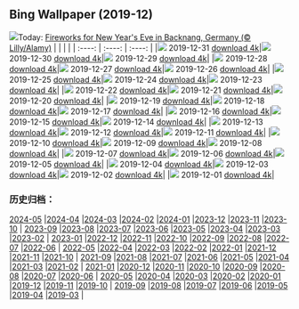 ## Bing Wallpaper (2019-12)
![](http://cn.bing.com/th?id=OHR.NYEBacknang_EN-US4252840326_UHD.jpg&w=1000)Today: [Fireworks for New Year's Eve in Backnang, Germany (© Lilly/Alamy)](http://cn.bing.com/th?id=OHR.NYEBacknang_EN-US4252840326_UHD.jpg)
|      |      |      |
| :----: | :----: | :----: |
|![](http://cn.bing.com/th?id=OHR.NYEBacknang_EN-US4252840326_UHD.jpg&pid=hp&w=384&h=216&rs=1&c=4) 2019-12-31 [download 4k](http://cn.bing.com/th?id=OHR.NYEBacknang_EN-US4252840326_UHD.jpg)|![](http://cn.bing.com/th?id=OHR.SkyIslands_EN-US4150149691_UHD.jpg&pid=hp&w=384&h=216&rs=1&c=4) 2019-12-30 [download 4k](http://cn.bing.com/th?id=OHR.SkyIslands_EN-US4150149691_UHD.jpg)|![](http://cn.bing.com/th?id=OHR.InnsbruckSkiJump_EN-US4058119779_UHD.jpg&pid=hp&w=384&h=216&rs=1&c=4) 2019-12-29 [download 4k](http://cn.bing.com/th?id=OHR.InnsbruckSkiJump_EN-US4058119779_UHD.jpg)|
|![](http://cn.bing.com/th?id=OHR.TrumpeterWinter_EN-US3945298100_UHD.jpg&pid=hp&w=384&h=216&rs=1&c=4) 2019-12-28 [download 4k](http://cn.bing.com/th?id=OHR.TrumpeterWinter_EN-US3945298100_UHD.jpg)|![](http://cn.bing.com/th?id=OHR.KinderdijkSkating_EN-US3881873172_UHD.jpg&pid=hp&w=384&h=216&rs=1&c=4) 2019-12-27 [download 4k](http://cn.bing.com/th?id=OHR.KinderdijkSkating_EN-US3881873172_UHD.jpg)|![](http://cn.bing.com/th?id=OHR.SloveniaAlps_EN-US3700970842_UHD.jpg&pid=hp&w=384&h=216&rs=1&c=4) 2019-12-26 [download 4k](http://cn.bing.com/th?id=OHR.SloveniaAlps_EN-US3700970842_UHD.jpg)|
|![](http://cn.bing.com/th?id=OHR.WarsawXmas_EN-US3496666406_UHD.jpg&pid=hp&w=384&h=216&rs=1&c=4) 2019-12-25 [download 4k](http://cn.bing.com/th?id=OHR.WarsawXmas_EN-US3496666406_UHD.jpg)|![](http://cn.bing.com/th?id=OHR.ReindeerNorway_EN-US3428455299_UHD.jpg&pid=hp&w=384&h=216&rs=1&c=4) 2019-12-24 [download 4k](http://cn.bing.com/th?id=OHR.ReindeerNorway_EN-US3428455299_UHD.jpg)|![](http://cn.bing.com/th?id=OHR.AiringGrievances_EN-US3147113419_UHD.jpg&pid=hp&w=384&h=216&rs=1&c=4) 2019-12-23 [download 4k](http://cn.bing.com/th?id=OHR.AiringGrievances_EN-US3147113419_UHD.jpg)|
|![](http://cn.bing.com/th?id=OHR.RealSnowflake_EN-US6372537242_UHD.jpg&pid=hp&w=384&h=216&rs=1&c=4) 2019-12-22 [download 4k](http://cn.bing.com/th?id=OHR.RealSnowflake_EN-US6372537242_UHD.jpg)|![](http://cn.bing.com/th?id=OHR.SeventeenSolstice_EN-US6457012478_UHD.jpg&pid=hp&w=384&h=216&rs=1&c=4) 2019-12-21 [download 4k](http://cn.bing.com/th?id=OHR.SeventeenSolstice_EN-US6457012478_UHD.jpg)|![](http://cn.bing.com/th?id=OHR.MauiEucalyptus_EN-US2882025617_UHD.jpg&pid=hp&w=384&h=216&rs=1&c=4) 2019-12-20 [download 4k](http://cn.bing.com/th?id=OHR.MauiEucalyptus_EN-US2882025617_UHD.jpg)|
|![](http://cn.bing.com/th?id=OHR.ValleyForge_EN-US6699070514_UHD.jpg&pid=hp&w=384&h=216&rs=1&c=4) 2019-12-19 [download 4k](http://cn.bing.com/th?id=OHR.ValleyForge_EN-US6699070514_UHD.jpg)|![](http://cn.bing.com/th?id=OHR.HallXmasMarket_EN-US6144707685_UHD.jpg&pid=hp&w=384&h=216&rs=1&c=4) 2019-12-18 [download 4k](http://cn.bing.com/th?id=OHR.HallXmasMarket_EN-US6144707685_UHD.jpg)|![](http://cn.bing.com/th?id=OHR.TempleofSaturn_EN-US5979918994_UHD.jpg&pid=hp&w=384&h=216&rs=1&c=4) 2019-12-17 [download 4k](http://cn.bing.com/th?id=OHR.TempleofSaturn_EN-US5979918994_UHD.jpg)|
|![](http://cn.bing.com/th?id=OHR.ReconciliationDay_EN-US5902940589_UHD.jpg&pid=hp&w=384&h=216&rs=1&c=4) 2019-12-16 [download 4k](http://cn.bing.com/th?id=OHR.ReconciliationDay_EN-US5902940589_UHD.jpg)|![](http://cn.bing.com/th?id=OHR.NutsWeekend_EN-US5701415684_UHD.jpg&pid=hp&w=384&h=216&rs=1&c=4) 2019-12-15 [download 4k](http://cn.bing.com/th?id=OHR.NutsWeekend_EN-US5701415684_UHD.jpg)|![](http://cn.bing.com/th?id=OHR.SpruceGrouse_EN-US5594866236_UHD.jpg&pid=hp&w=384&h=216&rs=1&c=4) 2019-12-14 [download 4k](http://cn.bing.com/th?id=OHR.SpruceGrouse_EN-US5594866236_UHD.jpg)|
|![](http://cn.bing.com/th?id=OHR.LandwasserViaduct_EN-US5486246776_UHD.jpg&pid=hp&w=384&h=216&rs=1&c=4) 2019-12-13 [download 4k](http://cn.bing.com/th?id=OHR.LandwasserViaduct_EN-US5486246776_UHD.jpg)|![](http://cn.bing.com/th?id=OHR.SheepCoteClod_EN-US5370350068_UHD.jpg&pid=hp&w=384&h=216&rs=1&c=4) 2019-12-12 [download 4k](http://cn.bing.com/th?id=OHR.SheepCoteClod_EN-US5370350068_UHD.jpg)|![](http://cn.bing.com/th?id=OHR.TengbocheMonastery_EN-US0767970759_UHD.jpg&pid=hp&w=384&h=216&rs=1&c=4) 2019-12-11 [download 4k](http://cn.bing.com/th?id=OHR.TengbocheMonastery_EN-US0767970759_UHD.jpg)|
|![](http://cn.bing.com/th?id=OHR.GoldenHall_EN-US0236867066_UHD.jpg&pid=hp&w=384&h=216&rs=1&c=4) 2019-12-10 [download 4k](http://cn.bing.com/th?id=OHR.GoldenHall_EN-US0236867066_UHD.jpg)|![](http://cn.bing.com/th?id=OHR.BlueChip_EN-US9896595975_UHD.jpg&pid=hp&w=384&h=216&rs=1&c=4) 2019-12-09 [download 4k](http://cn.bing.com/th?id=OHR.BlueChip_EN-US9896595975_UHD.jpg)|![](http://cn.bing.com/th?id=OHR.PurpleWeekend_EN-US9729941585_UHD.jpg&pid=hp&w=384&h=216&rs=1&c=4) 2019-12-08 [download 4k](http://cn.bing.com/th?id=OHR.PurpleWeekend_EN-US9729941585_UHD.jpg)|
|![](http://cn.bing.com/th?id=OHR.FlagAboveArizona_EN-US9636197389_UHD.jpg&pid=hp&w=384&h=216&rs=1&c=4) 2019-12-07 [download 4k](http://cn.bing.com/th?id=OHR.FlagAboveArizona_EN-US9636197389_UHD.jpg)|![](http://cn.bing.com/th?id=OHR.AmericasPlayground_EN-US9140833973_UHD.jpg&pid=hp&w=384&h=216&rs=1&c=4) 2019-12-06 [download 4k](http://cn.bing.com/th?id=OHR.AmericasPlayground_EN-US9140833973_UHD.jpg)|![](http://cn.bing.com/th?id=OHR.CanadaTreeFarm_EN-US0267582990_UHD.jpg&pid=hp&w=384&h=216&rs=1&c=4) 2019-12-05 [download 4k](http://cn.bing.com/th?id=OHR.CanadaTreeFarm_EN-US0267582990_UHD.jpg)|
|![](http://cn.bing.com/th?id=OHR.RhinosOxpecker_EN-US0144797285_UHD.jpg&pid=hp&w=384&h=216&rs=1&c=4) 2019-12-04 [download 4k](http://cn.bing.com/th?id=OHR.RhinosOxpecker_EN-US0144797285_UHD.jpg)|![](http://cn.bing.com/th?id=OHR.PuffinSharing_EN-US0079609912_UHD.jpg&pid=hp&w=384&h=216&rs=1&c=4) 2019-12-03 [download 4k](http://cn.bing.com/th?id=OHR.PuffinSharing_EN-US0079609912_UHD.jpg)|![](http://cn.bing.com/th?id=OHR.AKParksDay_EN-US9980950271_UHD.jpg&pid=hp&w=384&h=216&rs=1&c=4) 2019-12-02 [download 4k](http://cn.bing.com/th?id=OHR.AKParksDay_EN-US9980950271_UHD.jpg)|
|![](http://cn.bing.com/th?id=OHR.HalleyVI_EN-US9882320579_UHD.jpg&pid=hp&w=384&h=216&rs=1&c=4) 2019-12-01 [download 4k](http://cn.bing.com/th?id=OHR.HalleyVI_EN-US9882320579_UHD.jpg)|
### 历史归档：
[2024-05](/picture/2024-05/) |[2024-04](/picture/2024-04/) |[2024-03](/picture/2024-03/) |[2024-02](/picture/2024-02/) |[2024-01](/picture/2024-01/) |[2023-12](/picture/2023-12/) |[2023-11](/picture/2023-11/) |[2023-10](/picture/2023-10/) |
[2023-09](/picture/2023-09/) |[2023-08](/picture/2023-08/) |[2023-07](/picture/2023-07/) |[2023-06](/picture/2023-06/) |[2023-05](/picture/2023-05/) |[2023-04](/picture/2023-04/) |[2023-03](/picture/2023-03/) |[2023-02](/picture/2023-02/) |
[2023-01](/picture/2023-01/) |[2022-12](/picture/2022-12/) |[2022-11](/picture/2022-11/) |[2022-10](/picture/2022-10/) |[2022-09](/picture/2022-09/) |[2022-08](/picture/2022-08/) |[2022-07](/picture/2022-07/) |[2022-06](/picture/2022-06/) |
[2022-05](/picture/2022-05/) |[2022-04](/picture/2022-04/) |[2022-03](/picture/2022-03/) |[2022-02](/picture/2022-02/) |[2022-01](/picture/2022-01/) |[2021-12](/picture/2021-12/) |[2021-11](/picture/2021-11/) |[2021-10](/picture/2021-10/) |
[2021-09](/picture/2021-09/) |[2021-08](/picture/2021-08/) |[2021-07](/picture/2021-07/) |[2021-06](/picture/2021-06/) |[2021-05](/picture/2021-05/) |[2021-04](/picture/2021-04/) |[2021-03](/picture/2021-03/) |[2021-02](/picture/2021-02/) |
[2021-01](/picture/2021-01/) |[2020-12](/picture/2020-12/) |[2020-11](/picture/2020-11/) |[2020-10](/picture/2020-10/) |[2020-09](/picture/2020-09/) |[2020-08](/picture/2020-08/) |[2020-07](/picture/2020-07/) |[2020-06](/picture/2020-06/) |
[2020-05](/picture/2020-05/) |[2020-04](/picture/2020-04/) |[2020-03](/picture/2020-03/) |[2020-02](/picture/2020-02/) |[2020-01](/picture/2020-01/) |[2019-12](/picture/2019-12/) |[2019-11](/picture/2019-11/) |[2019-10](/picture/2019-10/) |
[2019-09](/picture/2019-09/) |[2019-08](/picture/2019-08/) |[2019-07](/picture/2019-07/) |[2019-06](/picture/2019-06/) |[2019-05](/picture/2019-05/) |[2019-04](/picture/2019-04/) |[2019-03](/picture/2019-03/) |
